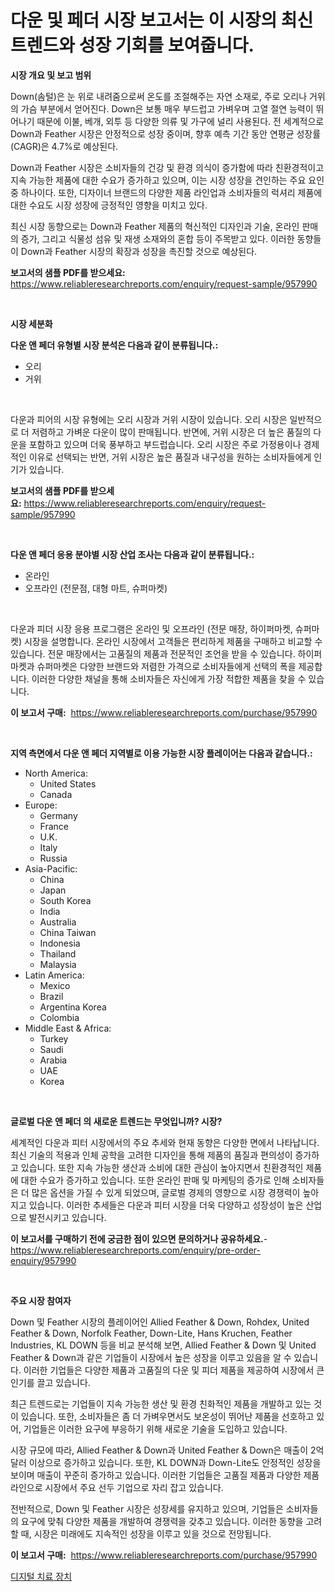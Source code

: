 <p><h1>다운 및 페더 시장 보고서는 이 시장의 최신 트렌드와 성장 기회를 보여줍니다.</h1></p><p><strong>시장 개요 및 보고 범위</strong></p>
<p><p>Down(솜털)은 눈 위로 내려줌으로써 온도를 조절해주는 자연 소재로, 주로 오리나 거위의 가슴 부분에서 얻어진다. Down은 보통 매우 부드럽고 가벼우며 고열 절연 능력이 뛰어나기 때문에 이불, 베개, 외투 등 다양한 의류 및 가구에 널리 사용된다. 전 세계적으로 Down과 Feather 시장은 안정적으로 성장 중이며, 향후 예측 기간 동안 연평균 성장률(CAGR)은 4.7%로 예상된다.</p><p>Down과 Feather 시장은 소비자들의 건강 및 환경 의식이 증가함에 따라 친환경적이고 지속 가능한 제품에 대한 수요가 증가하고 있으며, 이는 시장 성장을 견인하는 주요 요인 중 하나이다. 또한, 디자이너 브랜드의 다양한 제품 라인업과 소비자들의 럭셔리 제품에 대한 수요도 시장 성장에 긍정적인 영향을 미치고 있다.</p><p>최신 시장 동향으로는 Down과 Feather 제품의 혁신적인 디자인과 기술, 온라인 판매의 증가, 그리고 식물성 섬유 및 재생 소재와의 혼합 등이 주목받고 있다. 이러한 동향들이 Down과 Feather 시장의 확장과 성장을 촉진할 것으로 예상된다.</p></p>
<p><strong>보고서의 샘플 PDF를 받으세요:</strong> <a href="https://www.reliableresearchreports.com/enquiry/request-sample/957990">https://www.reliableresearchreports.com/enquiry/request-sample/957990</a></p>
<p>&nbsp;</p>
<p><strong>시장 세분화</strong></p>
<p><strong>다운 앤 페더 유형별 시장 분석은 다음과 같이 분류됩니다.:</strong></p>
<p><ul><li>오리</li><li>거위</li></ul></p>
<p>&nbsp;</p>
<p><p>다운과 피어의 시장 유형에는 오리 시장과 거위 시장이 있습니다. 오리 시장은 일반적으로 더 저렴하고 가벼운 다운이 많이 판매됩니다. 반면에, 거위 시장은 더 높은 품질의 다운을 포함하고 있으며 더욱 풍부하고 부드럽습니다. 오리 시장은 주로 가정용이나 경제적인 이유로 선택되는 반면, 거위 시장은 높은 품질과 내구성을 원하는 소비자들에게 인기가 있습니다.</p></p>
<p><strong>보고서의 샘플 PDF를 받으세요:</strong>&nbsp;<a href="https://www.reliableresearchreports.com/enquiry/request-sample/957990">https://www.reliableresearchreports.com/enquiry/request-sample/957990</a></p>
<p>&nbsp;</p>
<p><strong> 다운 앤 페더 응용 분야별 시장 산업 조사는 다음과 같이 분류됩니다.:</strong></p>
<p><ul><li>온라인</li><li>오프라인 (전문점, 대형 마트, 슈퍼마켓)</li></ul></p>
<p>&nbsp;</p>
<p><p>다운과 피더 시장 응용 프로그램은 온라인 및 오프라인 (전문 매장, 하이퍼마켓, 슈퍼마켓) 시장을 설명합니다. 온라인 시장에서 고객들은 편리하게 제품을 구매하고 비교할 수 있습니다. 전문 매장에서는 고품질의 제품과 전문적인 조언을 받을 수 있습니다. 하이퍼마켓과 슈퍼마켓은 다양한 브랜드와 저렴한 가격으로 소비자들에게 선택의 폭을 제공합니다. 이러한 다양한 채널을 통해 소비자들은 자신에게 가장 적합한 제품을 찾을 수 있습니다.</p></p>
<p><strong>이 보고서 구매:</strong>&nbsp; <a href="https://www.reliableresearchreports.com/purchase/957990">https://www.reliableresearchreports.com/purchase/957990</a></p>
<p>&nbsp;</p>
<p><strong>지역 측면에서 다운 앤 페더 지역별로 이용 가능한 시장 플레이어는 다음과 같습니다.:</strong></p>
<p><ul>
    <li>
        North America:
        <ul>
            <li>United States</li>
            <li>Canada</li>
        </ul>
    </li>
    <li>
        Europe:
        <ul>
            <li>Germany</li>
            <li>France</li>
            <li>U.K.</li>
            <li>Italy</li>
            <li>Russia</li>
        </ul>
    </li>
    <li>
        Asia-Pacific:
        <ul>
            <li>China</li>
            <li>Japan</li>
            <li>South Korea</li>
            <li>India</li>
            <li>Australia</li>
            <li>China Taiwan</li>
            <li>Indonesia</li>
            <li>Thailand</li>
            <li>Malaysia</li>
        </ul>
    </li>
    <li>
        Latin America:
        <ul>
            <li>Mexico</li>
            <li>Brazil</li>
            <li>Argentina Korea</li>
            <li>Colombia</li>
        </ul>
    </li>
    <li>
        Middle East & Africa:
        <ul>
            <li>Turkey</li>
            <li>Saudi</li>
            <li>Arabia</li>
            <li>UAE</li>
            <li>Korea</li>
        </ul>
    </li>
    </ul></p>
<p>&nbsp;</p>
<p><strong>글로벌 다운 앤 페더 의 새로운 트렌드는 무엇입니까? 시장?</strong></p>
<p><p>세계적인 다운과 피터 시장에서의 주요 추세와 현재 동향은 다양한 면에서 나타납니다. 최신 기술의 적용과 인체 공학을 고려한 디자인을 통해 제품의 품질과 편의성이 증가하고 있습니다. 또한 지속 가능한 생산과 소비에 대한 관심이 높아지면서 친환경적인 제품에 대한 수요가 증가하고 있습니다. 또한 온라인 판매 및 마케팅의 증가로 인해 소비자들은 더 많은 옵션을 가질 수 있게 되었으며, 글로벌 경제의 영향으로 시장 경쟁력이 높아지고 있습니다. 이러한 추세들은 다운과 피터 시장을 더욱 다양하고 성장성이 높은 산업으로 발전시키고 있습니다.</p></p>
<p><strong>이 보고서를 구매하기 전에 궁금한 점이 있으면 문의하거나 공유하세요.</strong>- <a href="https://www.reliableresearchreports.com/enquiry/pre-order-enquiry/957990">https://www.reliableresearchreports.com/enquiry/pre-order-enquiry/957990</a></p>
<p>&nbsp;</p>
<p><strong>주요 시장 참여자</strong></p>
<p><p>Down 및 Feather 시장의 플레이어인  Allied Feather & Down, Rohdex, United Feather & Down, Norfolk Feather, Down-Lite, Hans Kruchen, Feather Industries, KL DOWN 등을 비교 분석해 보면, Allied Feather & Down 및 United Feather & Down과 같은 기업들이 시장에서 높은 성장을 이루고 있음을 알 수 있습니다. 이러한 기업들은 다양한 제품과 고품질의 다운 및 피더 제품을 제공하여 시장에서 큰 인기를 끌고 있습니다.</p><p>최근 트렌드로는 기업들이 지속 가능한 생산 및 환경 친화적인 제품을 개발하고 있는 것이 있습니다. 또한, 소비자들은 좀 더 가벼우면서도 보온성이 뛰어난 제품을 선호하고 있어, 기업들은 이러한 요구에 부응하기 위해 새로운 기술을 도입하고 있습니다.</p><p>시장 규모에 따라, Allied Feather & Down과 United Feather & Down은 매출이 2억 달러 이상으로 증가하고 있습니다. 또한, KL DOWN과 Down-Lite도 안정적인 성장을 보이며 매출이 꾸준히 증가하고 있습니다. 이러한 기업들은 고품질 제품과 다양한 제품 라인으로 시장에서 주요 선두 기업으로 자리 잡고 있습니다.</p><p>전반적으로, Down 및 Feather 시장은 성장세를 유지하고 있으며, 기업들은 소비자들의 요구에 맞춰 다양한 제품을 개발하여 경쟁력을 갖추고 있습니다. 이러한 동향을 고려할 때, 시장은 미래에도 지속적인 성장을 이루고 있을 것으로 전망됩니다.</p></p>
<p><strong>이 보고서 구매:</strong>&nbsp;&nbsp;<a href="https://www.reliableresearchreports.com/purchase/957990">https://www.reliableresearchreports.com/purchase/957990</a></p>
<p><p><a href="https://github.com/LanceOlsotn8978/Market-Research-Report-List-1/blob/main/54886458342.md">디지털 치료 장치</a></p></p>

